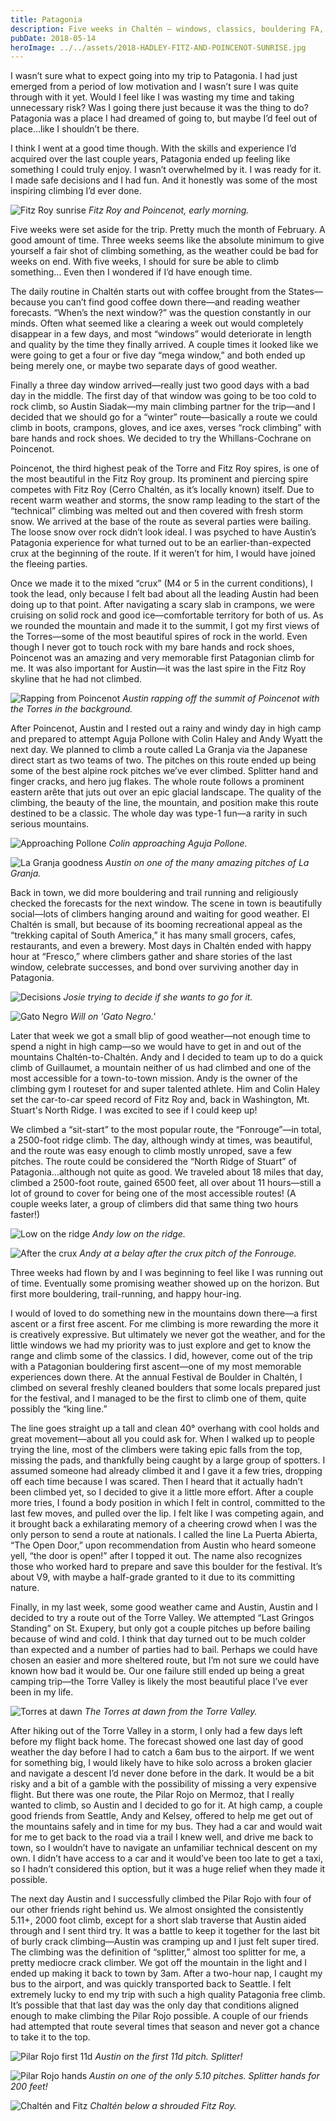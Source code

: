 ```yaml
---
title: Patagonia
description: Five weeks in Chaltén — windows, classics, bouldering FA, and a final perfect day on Pilar Rojo.
pubDate: 2018-05-14
heroImage: ../../assets/2018-HADLEY-FITZ-AND-POINCENOT-SUNRISE.jpg
---
```


I wasn’t sure what to expect going into my trip to Patagonia. I had just emerged from a period of low motivation and I wasn’t sure I was quite through with it yet. Would I feel like I was wasting my time and taking unnecessary risk? Was I going there just because it was the thing to do? Patagonia was a place I had dreamed of going to, but maybe I’d feel out of place…like I shouldn’t be there.

I think I went at a good time though. With the skills and experience I’d acquired over the last couple years, Patagonia ended up feeling like something I could truly enjoy. I wasn’t overwhelmed by it. I was ready for it. I made safe decisions and I had fun. And it honestly was some of the most inspiring climbing I’d ever done.

![Fitz Roy sunrise](/images/2018-HADLEY-FITZ-AND-POINCENOT-SUNRISE.jpg)
_Fitz Roy and Poincenot, early morning._

Five weeks were set aside for the trip. Pretty much the month of February. A good amount of time. Three weeks seems like the absolute minimum to give yourself a fair shot of climbing something, as the weather could be bad for weeks on end. With five weeks, I should for sure be able to climb something… Even then I wondered if I’d have enough time.

The daily routine in Chaltén starts out with coffee brought from the States—because you can’t find good coffee down there—and reading weather forecasts. “When’s the next window?” was the question constantly in our minds. Often what seemed like a clearing a week out would completely disappear in a few days, and most “windows” would deteriorate in length and quality by the time they finally arrived. A couple times it looked like we were going to get a four or five day “mega window,” and both ended up being merely one, or maybe two separate days of good weather.

Finally a three day window arrived—really just two good days with a bad day in the middle. The first day of that window was going to be too cold to rock climb, so Austin Siadak—my main climbing partner for the trip—and I decided that we should go for a “winter” route—basically a route we could climb in boots, crampons, gloves, and ice axes, verses “rock climbing” with bare hands and rock shoes. We decided to try the Whillans-Cochrane on Poincenot.

Poincenot, the third highest peak of the Torre and Fitz Roy spires, is one of the most beautiful in the Fitz Roy group. Its prominent and piercing spire competes with Fitz Roy (Cerro Chaltén, as it’s locally known) itself. Due to recent warm weather and storms, the snow ramp leading to the start of the “technical” climbing was melted out and then covered with fresh storm snow. We arrived at the base of the route as several parties were bailing. The loose snow over rock didn’t look ideal. I was psyched to have Austin’s Patagonia experience for what turned out to be an earlier-than-expected crux at the beginning of the route. If it weren’t for him, I would have joined the fleeing parties.

Once we made it to the mixed “crux” (M4 or 5 in the current conditions), I took the lead, only because I felt bad about all the leading Austin had been doing up to that point. After navigating a scary slab in crampons, we were cruising on solid rock and good ice—comfortable territory for both of us. As we rounded the mountain and made it to the summit, I got my first views of the Torres—some of the most beautiful spires of rock in the world. Even though I never got to touch rock with my bare hands and rock shoes, Poincenot was an amazing and very memorable first Patagonian climb for me. It was also important for Austin—it was the last spire in the Fitz Roy skyline that he had not climbed.

![Rapping from Poincenot](/images/2018-HADLEY-POINCENOT-DESCENT-TORRES.jpg)
_Austin rapping off the summit of Poincenot with the Torres in the background._

After Poincenot, Austin and I rested out a rainy and windy day in high camp and prepared to attempt Aguja Pollone with Colin Haley and Andy Wyatt the next day. We planned to climb a route called La Granja via the Japanese direct start as two teams of two. The pitches on this route ended up being some of the best alpine rock pitches we’ve ever climbed. Splitter hand and finger cracks, and hero jug flakes. The whole route follows a prominent eastern arête that juts out over an epic glacial landscape. The quality of the climbing, the beauty of the line, the mountain, and position make this route destined to be a classic. The whole day was type-1 fun—a rarity in such serious mountains.

![Approaching Pollone](/images/AgujaPollone.jpg)
_Colin approaching Aguja Pollone._

![La Granja goodness](/images/P5490381.jpg)
_Austin on one of the many amazing pitches of La Granja._

Back in town, we did more bouldering and trail running and religiously checked the forecasts for the next window. The scene in town is beautifully social—lots of climbers hanging around and waiting for good weather. El Chaltén is small, but because of its booming recreational appeal as the “trekking capital of South America,” it has many small grocers, cafes, restaurants, and even a brewery. Most days in Chaltén ended with happy hour at “Fresco,” where climbers gather and share stories of the last window, celebrate successes, and bond over surviving another day in Patagonia.

![Decisions](/images/P2010069.jpg)
_Josie trying to decide if she wants to go for it._

![Gato Negro](/images/2018-HADLEY-GATO-NEGRO.jpg)
_Will on 'Gato Negro.'_ 

Later that week we got a small blip of good weather—not enough time to spend a night in high camp—so we would have to get in and out of the mountains Chaltén-to-Chaltén. Andy and I decided to team up to do a quick climb of Guillaumet, a mountain neither of us had climbed and one of the most accessible for a town-to-town mission. Andy is the owner of the climbing gym I routeset for and super talented athlete. Him and Colin Haley set the car-to-car speed record of Fitz Roy and, back in Washington, Mt. Stuart's North Ridge. I was excited to see if I could keep up!

We climbed a “sit-start” to the most popular route, the “Fonrouge”—in total, a 2500-foot ridge climb. The day, although windy at times, was beautiful, and the route was easy enough to climb mostly unroped, save a few pitches. The route could be considered the “North Ridge of Stuart” of Patagonia…although not quite as good. We traveled about 18 miles that day, climbed a 2500-foot route, gained 6500 feet, all over about 11 hours—still a lot of ground to cover for being one of the most accessible routes! (A couple weeks later, a group of climbers did that same thing two hours faster!)

![Low on the ridge](/images/P5490468.jpg)
_Andy low on the ridge._

![After the crux](/images/P5490485-2.jpg)
_Andy at a belay after the crux pitch of the Fonrouge._

Three weeks had flown by and I was beginning to feel like I was running out of time. Eventually some promising weather showed up on the horizon. But first more bouldering, trail-running, and happy hour-ing.

I would of loved to do something new in the mountains down there—a first ascent or a first free ascent. For me climbing is more rewarding the more it is creatively expressive. But ultimately we never got the weather, and for the little windows we had my priority was to just explore and get to know the range and climb some of the classics. I did, however, come out of the trip with a Patagonian bouldering first ascent—one of my most memorable experiences down there. At the annual Festival de Boulder in Chaltén, I climbed on several freshly cleaned boulders that some locals prepared just for the festival, and I managed to be the first to climb one of them, quite possibly the “king line.”

The line goes straight up a tall and clean 40° overhang with cool holds and great movement—about all you could ask for. When I walked up to people trying the line, most of the climbers were taking epic falls from the top, missing the pads, and thankfully being caught by a large group of spotters. I assumed someone had already climbed it and I gave it a few tries, dropping off each time because I was scared. Then I heard that it actually hadn’t been climbed yet, so I decided to give it a little more effort. After a couple more tries, I found a body position in which I felt in control, committed to the last few moves, and pulled over the lip. I felt like I was competing again, and it brought back a exhilarating memory of a cheering crowd when I was the only person to send a route at nationals. I called the line La Puerta Abierta, “The Open Door,” upon recommendation from Austin who heard someone yell, “the door is open!” after I topped it out. The name also recognizes those who worked hard to prepare and save this boulder for the festival. It’s about V9, with maybe a half-grade granted to it due to its committing nature.

Finally, in my last week, some good weather came and Austin, Austin and I decided to try a route out of the Torre Valley. We attempted “Last Gringos Standing” on St. Exupery, but only got a couple pitches up before bailing because of wind and cold. I think that day turned out to be much colder than expected and a number of parties had to bail. Perhaps we could have chosen an easier and more sheltered route, but I’m not sure we could have known how bad it would be. Our one failure still ended up being a great camping trip—the Torre Valley is likely the most beautiful place I’ve ever been in my life.

![Torres at dawn](/images/TorresAtDawn.jpg)
_The Torres at dawn from the Torre Valley._

After hiking out of the Torre Valley in a storm, I only had a few days left before my flight back home. The forecast showed one last day of good weather the day before I had to catch a 6am bus to the airport. If we went for something big, I would likely have to hike solo across a broken glacier and navigate a descent I’d never done before in the dark. It would be a bit risky and a bit of a gamble with the possibility of missing a very expensive flight. But there was one route, the Pilar Rojo on Mermoz, that I really wanted to climb, so Austin and I decided to go for it. At high camp, a couple good friends from Seattle, Andy and Kelsey, offered to help me get out of the mountains safely and in time for my bus. They had a car and would wait for me to get back to the road via a trail I knew well, and drive me back to town, so I wouldn’t have to navigate an unfamiliar technical descent on my own. I didn’t have access to a car and it would’ve been too late to get a taxi, so I hadn’t considered this option, but it was a huge relief when they made it possible.

The next day Austin and I successfully climbed the Pilar Rojo with four of our other friends right behind us. We almost onsighted the consistently 5.11+, 2000 foot climb, except for a short slab traverse that Austin aided through and I sent third try. It was a battle to keep it together for the last bit of burly crack climbing—Austin was cramping up and I just felt super tired. The climbing was the definition of “splitter,” almost too splitter for me, a pretty mediocre crack climber. We got off the mountain in the light and I ended up making it back to town by 3am. After a two-hour nap, I caught my bus to the airport, and was quickly transported back to Seattle. I felt extremely lucky to end my trip with such a high quality Patagonia free climb. It’s possible that that last day was the only day that conditions aligned enough to make climbing the Pilar Rojo possible. A couple of our friends had attempted that route several times that season and never got a chance to take it to the top.

![Pilar Rojo first 11d](/images/P5490667.jpg)
_Austin on the first 11d pitch. Splitter!_

![Pilar Rojo hands](/images/2018-HADLEY-MERMOZ-RED-PILLAR.jpg)
_Austin on one of the only 5.10 pitches. Splitter hands for 200 feet!_

![Chaltén and Fitz](/images/P5490182.jpg)
_Chaltén below a shrouded Fitz Roy._


